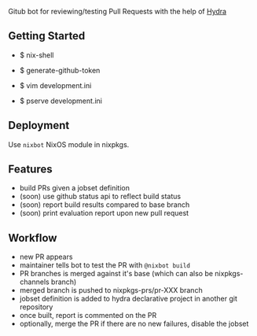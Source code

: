 Gitub bot for reviewing/testing Pull Requests with the help of [Hydra](http://nixos.org/hydra/)

Getting Started
---------------

- $ nix-shell

- $ generate-github-token

- $ vim development.ini

- $ pserve development.ini


Deployment
----------

Use `nixbot` NixOS module in nixpkgs.


Features
--------

- build PRs given a jobset definition
- (soon) use github status api to reflect build status
- (soon) report build results compared to base branch
- (soon) print evaluation report upon new pull request


Workflow
--------

- new PR appears
- maintainer tells bot to test the PR with `@nixbot build`
- PR branches is merged against it's base (which can also be nixpkgs-channels branch)
- merged branch is pushed to nixpkgs-prs/pr-XXX branch
- jobset definition is added to hydra declarative project in another git repository
- once built, report is commented on the PR
- optionally, merge the PR if there are no new failures, disable the jobset


